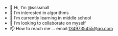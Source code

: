 
- 👋 Hi, I’m @ssssmall
- 👀 I’m interested in algorithms
- 🌱 I’m currently learning in middle school
- 💞️ I’m looking to collaborate on myself
- 📫 How to reach me ... email:1349735455@qq.com

<!---
ssssmall/ssssmall is a ✨ special ✨ repository because its `README.md` (this file) appears on your GitHub profile.
You can click the Preview link to take a look at your changes.
--->
